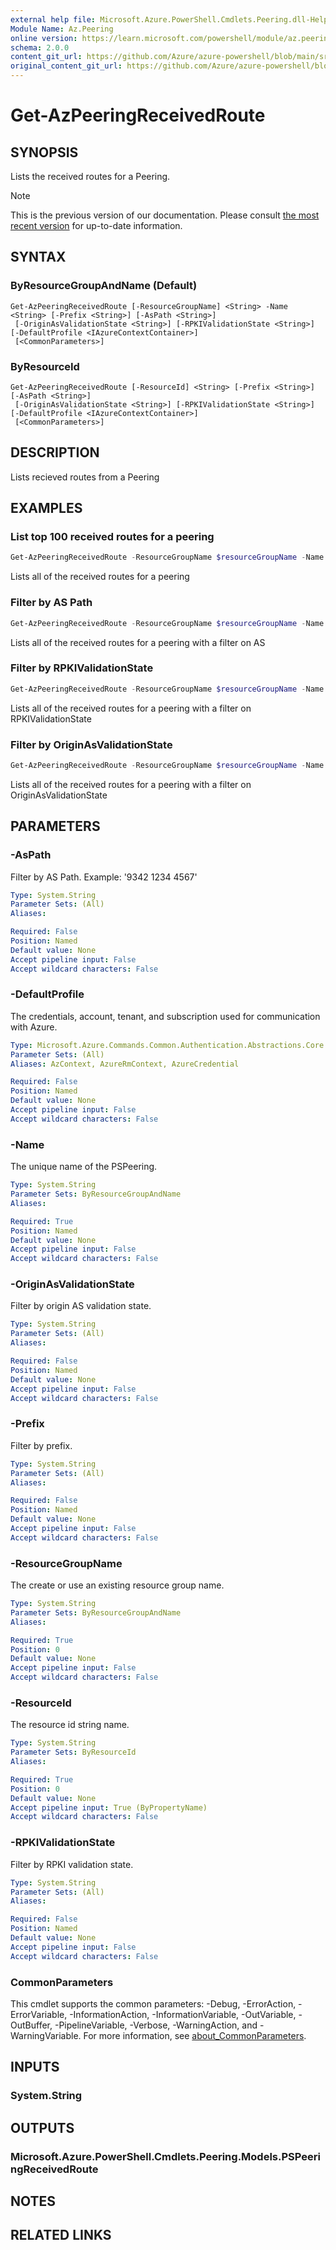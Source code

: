 ```yaml
---
external help file: Microsoft.Azure.PowerShell.Cmdlets.Peering.dll-Help.xml
Module Name: Az.Peering
online version: https://learn.microsoft.com/powershell/module/az.peering/get-azpeeringreceivedroute
schema: 2.0.0
content_git_url: https://github.com/Azure/azure-powershell/blob/main/src/Peering/Peering/help/Get-AzPeeringReceivedRoute.md
original_content_git_url: https://github.com/Azure/azure-powershell/blob/main/src/Peering/Peering/help/Get-AzPeeringReceivedRoute.md
---
```


# Get-AzPeeringReceivedRoute

## SYNOPSIS
Lists the received routes for a Peering.

> [!NOTE]
>This is the previous version of our documentation. Please consult [the most recent version](/powershell/module/az.peering/get-azpeeringreceivedroute) for up-to-date information.

## SYNTAX

### ByResourceGroupAndName (Default)
```
Get-AzPeeringReceivedRoute [-ResourceGroupName] <String> -Name <String> [-Prefix <String>] [-AsPath <String>]
 [-OriginAsValidationState <String>] [-RPKIValidationState <String>] [-DefaultProfile <IAzureContextContainer>]
 [<CommonParameters>]
```

### ByResourceId
```
Get-AzPeeringReceivedRoute [-ResourceId] <String> [-Prefix <String>] [-AsPath <String>]
 [-OriginAsValidationState <String>] [-RPKIValidationState <String>] [-DefaultProfile <IAzureContextContainer>]
 [<CommonParameters>]
```

## DESCRIPTION
Lists recieved routes from a Peering

## EXAMPLES

### List top 100 received routes for a peering
```powershell
Get-AzPeeringReceivedRoute -ResourceGroupName $resourceGroupName -Name $peeringName
```

Lists all of the received routes for a peering

### Filter by AS Path
```powershell
Get-AzPeeringReceivedRoute -ResourceGroupName $resourceGroupName -Name $peeringName -AsPath "1234 5674 9834"
```

Lists all of the received routes for a peering with a filter on AS

### Filter by RPKIValidationState
```powershell
Get-AzPeeringReceivedRoute -ResourceGroupName $resourceGroupName -Name $peeringName -RPKIValidationState "Valid"
```

Lists all of the received routes for a peering with a filter on RPKIValidationState

### Filter by OriginAsValidationState
```powershell
Get-AzPeeringReceivedRoute -ResourceGroupName $resourceGroupName -Name $peeringName -OriginAsValidationState "Valid"
```

Lists all of the received routes for a peering with a filter on OriginAsValidationState

## PARAMETERS

### -AsPath
Filter by AS Path.
Example: '9342 1234 4567'

```yaml
Type: System.String
Parameter Sets: (All)
Aliases:

Required: False
Position: Named
Default value: None
Accept pipeline input: False
Accept wildcard characters: False
```

### -DefaultProfile
The credentials, account, tenant, and subscription used for communication with Azure.

```yaml
Type: Microsoft.Azure.Commands.Common.Authentication.Abstractions.Core.IAzureContextContainer
Parameter Sets: (All)
Aliases: AzContext, AzureRmContext, AzureCredential

Required: False
Position: Named
Default value: None
Accept pipeline input: False
Accept wildcard characters: False
```

### -Name
The unique name of the PSPeering.

```yaml
Type: System.String
Parameter Sets: ByResourceGroupAndName
Aliases:

Required: True
Position: Named
Default value: None
Accept pipeline input: False
Accept wildcard characters: False
```

### -OriginAsValidationState
Filter by origin AS validation state.

```yaml
Type: System.String
Parameter Sets: (All)
Aliases:

Required: False
Position: Named
Default value: None
Accept pipeline input: False
Accept wildcard characters: False
```

### -Prefix
Filter by prefix.

```yaml
Type: System.String
Parameter Sets: (All)
Aliases:

Required: False
Position: Named
Default value: None
Accept pipeline input: False
Accept wildcard characters: False
```

### -ResourceGroupName
The create or use an existing resource group name.

```yaml
Type: System.String
Parameter Sets: ByResourceGroupAndName
Aliases:

Required: True
Position: 0
Default value: None
Accept pipeline input: False
Accept wildcard characters: False
```

### -ResourceId
The resource id string name.

```yaml
Type: System.String
Parameter Sets: ByResourceId
Aliases:

Required: True
Position: 0
Default value: None
Accept pipeline input: True (ByPropertyName)
Accept wildcard characters: False
```

### -RPKIValidationState
Filter by RPKI validation state.

```yaml
Type: System.String
Parameter Sets: (All)
Aliases:

Required: False
Position: Named
Default value: None
Accept pipeline input: False
Accept wildcard characters: False
```

### CommonParameters
This cmdlet supports the common parameters: -Debug, -ErrorAction, -ErrorVariable, -InformationAction, -InformationVariable, -OutVariable, -OutBuffer, -PipelineVariable, -Verbose, -WarningAction, and -WarningVariable. For more information, see [about_CommonParameters](http://go.microsoft.com/fwlink/?LinkID=113216).

## INPUTS

### System.String

## OUTPUTS

### Microsoft.Azure.PowerShell.Cmdlets.Peering.Models.PSPeeringReceivedRoute

## NOTES

## RELATED LINKS
